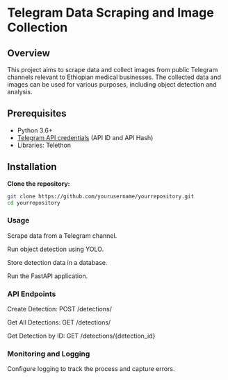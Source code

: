 # Telegram Data Scraping and Image Collection

## Overview
This project aims to scrape data and collect images from public Telegram channels relevant to Ethiopian medical businesses. The collected data and images can be used for various purposes, including object detection and analysis.

## Prerequisites
- Python 3.6+
- [Telegram API credentials](https://my.telegram.org) (API ID and API Hash)
- Libraries: Telethon

## Installation
**Clone the repository:**
   ```sh
   git clone https://github.com/yourusername/yourrepository.git
   cd yourrepository
   ```

### Usage
Scrape data from a Telegram channel.

Run object detection using YOLO.

Store detection data in a database.

Run the FastAPI application.

### API Endpoints
Create Detection: POST /detections/

Get All Detections: GET /detections/

Get Detection by ID: GET /detections/{detection_id}

### Monitoring and Logging
Configure logging to track the process and capture errors.